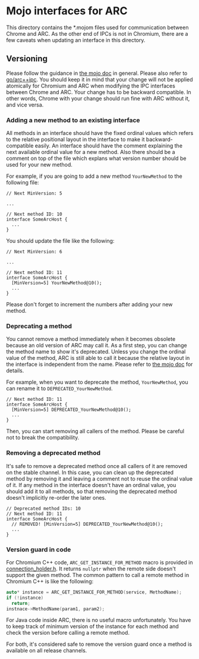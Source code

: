 # Mojo interfaces for ARC

This directory contains the *.mojom files used for communication between Chrome
and ARC.
As the other end of IPCs is not in Chromium, there are a few caveats when
updating an interface in this directory.

## Versioning

Please follow the guidance in [the mojo doc](/mojo/public/tools/bindings/README.md#Versioning) in general.
Please also refer to [go/arc++ipc](http://go/arc++ipc).
You should keep it in mind that your change will not be applied atomically for
Chromium and ARC when modifying the IPC interfaces between Chrome and ARC.
Your change has to be backward compatible. In other words, Chrome with your
change should run fine with ARC without it, and vice versa.

### Adding a new method to an existing interface

All methods in an interface should have the fixed ordinal values which refers
to the relative positional layout in the interface to make it
backward-compatible easily.
An interface should have the comment explaining the next available ordinal
value for a new method.
Also there should be a comment on top of the file which explans what version
number should be used for your new method.

For example, if you are going to add a new method `YourNewMethod` to the
following file:
```
// Next MinVersion: 5

...

// Next method ID: 10
interface SomeArcHost {
  ...
}
```

You should update the file like the following:

```
// Next MinVersion: 6

...

// Next method ID: 11
interface SomeArcHost {
  [MinVersion=5] YourNewMethod@10();
  ...
}
```

Please don't forget to increment the numbers after adding your new method.

### Deprecating a method

You cannot remove a method immediately when it becomes obsolete because an old
version of ARC may call it.
As a first step, you can change the method name to show it's deprecated.
Unless you change the ordinal value of the method, ARC is still able to call it
because the relative layout in the interface is independent from the name.
Please refer to [the mojo doc](/mojo/public/tools/bindings/README.md) for details.

For example, when you want to deprecate the method, `YourNewMethod`, you can
rename it to `DEPRECATED_YourNewMethod`.

```
// Next method ID: 11
interface SomeArcHost {
  [MinVersion=5] DEPRECATED_YourNewMethod@10();
  ...
}
```

Then, you can start removing all callers of the method.
Please be careful not to break the compatibility.

### Removing a deprecated method

It's safe to remove a deprecated method once all callers of it are removed on
the stable channel.
In this case, you can clean up the deprecated method by removing it and leaving
a comment not to reuse the ordinal value of it.
If any method in the interface doesn't have an ordinal value, you should add it
to all methods, so that removing the deprecated method doesn't implicitly
re-order the later ones.

```
// Deprecated method IDs: 10
// Next method ID: 11
interface SomeArcHost {
  // REMOVED! [MinVersion=5] DEPRECATED_YourNewMethod@10();
  ...
}
```

### Version guard in code

For Chromium C++ code, `ARC_GET_INSTANCE_FOR_METHOD` macro is provided in
[connection_holder.h](https://source.chromium.org/chromium/chromium/src/+/main:chromeos/ash/experiences/arc/session/connection_holder.h;l=24;drc=eeb36b2554f18c2239fd8fc1daeb8c020c358a55).
It returns `nullptr` when the remote side doesn't support the given method.
The common pattern to call a remote method in Chromium C++ is like the
following:

```c++
auto* instance = ARC_GET_INSTANCE_FOR_METHOD(service, MethodName);
if (!instance)
  return;
instnace->MethodName(param1, param2);
```

For Java code inside ARC, there is no useful macro unfortunately.
You have to keep track of minimum version of the instance for each method and
check the version before calling a remote method.

For both, it's considered safe to remove the version guard once a method is
available on all release channels.

